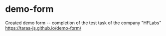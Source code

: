 # demo-form
Created demo form -- сompletion of the test task of the company "HFLabs"
https://taras-js.github.io/demo-form/
